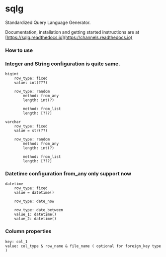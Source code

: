 # sqlg
Standardized Query Language Generator.

Documentation, installation and getting started instructions are at [https://sqlg.readthedocs.io](https://channels.readthedocs.io)


### How to use

### Integer and String configuration is quite same.

    bigint
        row_type: fixed
        value: int(???)

        row_type: random
            method: from_any
            length: int(?)

            method: from_list
            length: [???]

    varchar
        row_type: fixed
        value = str(??)

        row_type: random
            method: from_any
            length: int(?)

            method: from_list
            length: [???]

### Datetime configuration from_any only support now

    datetime
        row_type: fixed
        value = datetime()

        row_type: date_now

        row_type: date_between
        value_1: datetime()
        value_2: datetime()

### Column properties


    key: col_1
    value: col_type & row_name & file_name ( optional for foreign_key type )
